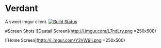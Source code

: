 # Verdant
A sweet Imgur client.
[![Build Status](https://travis-ci.org/fegan104/Verdant.svg?branch=master)](https://travis-ci.org/fegan104/Verdant)

#Screen Shots
![Deatail Screen](http://i.imgur.com/L7ndLry.png =250x500)

![Home Screen](http://i.imgur.com/Y2VW9lI.png =250x500)

